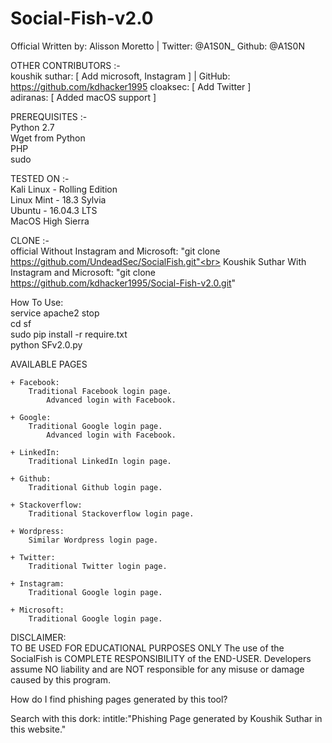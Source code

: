 # Social-Fish-v2.0

Official Written by: Alisson Moretto | Twitter: @A1S0N_ Github: @A1S0N


OTHER CONTRIBUTORS :-<br>
	koushik suthar: [ Add microsoft, Instagram ] | GitHub: https://github.com/kdhacker1995
	cloaksec: [ Add Twitter ]<br>
	adiranas: [ Added macOS support ]


PREREQUISITES :-<br>
	Python 2.7<br>
    	Wget from Python<br>
    	PHP<br>
    	sudo<br>


TESTED ON :-<br>
	Kali Linux - Rolling Edition<br>
    	Linux Mint - 18.3 Sylvia<br>
    	Ubuntu - 16.04.3 LTS<br>
    	MacOS High Sierra<br>

CLONE :-<br>
	official Without Instagram and Microsoft:
		"git clone https://github.com/UndeadSec/SocialFish.git"<br>
	Koushik Suthar With Instagram and Microsoft:
		"git clone https://github.com/kdhacker1995/Social-Fish-v2.0.git"


How To Use:<br> 
	service apache2 stop<br>
	cd sf<br>
	sudo pip install -r require.txt <br>
	python SFv2.0.py<br>



AVAILABLE PAGES<br>

	+ Facebook:
		Traditional Facebook login page.
    		Advanced login with Facebook.

	+ Google:
		Traditional Google login page.
    		Advanced login with Facebook.

	+ LinkedIn:
		Traditional LinkedIn login page.

	+ Github:
		Traditional Github login page.

	+ Stackoverflow:
		Traditional Stackoverflow login page.

	+ Wordpress:
		Similar Wordpress login page.

	+ Twitter:
		Traditional Twitter login page.

	+ Instagram:
		Traditional Google login page.

	+ Microsoft:
		Traditional Google login page.


DISCLAIMER:<br>
	TO BE USED FOR EDUCATIONAL PURPOSES ONLY
	The use of the SocialFish is COMPLETE RESPONSIBILITY of the END-USER. 
	Developers assume NO liability and are NOT responsible for any misuse or damage caused by this program.

 
How do I find phishing pages generated by this tool?

Search with this dork:
   intitle:"Phishing Page generated by Koushik Suthar in this website."

